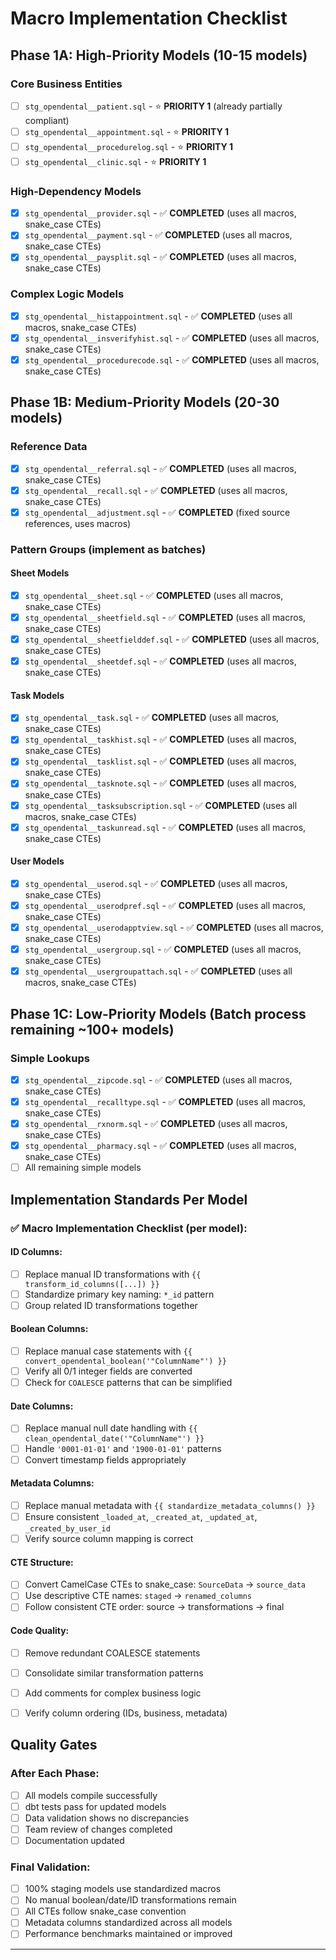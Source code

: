 # Macro Implementation Checklist

## Phase 1A: High-Priority Models (10-15 models)

### Core Business Entities
- [ ] `stg_opendental__patient.sql` - ⭐ **PRIORITY 1** (already partially compliant)
- [ ] `stg_opendental__appointment.sql` - ⭐ **PRIORITY 1** 
- [ ] `stg_opendental__procedurelog.sql` - ⭐ **PRIORITY 1**
- [ ] `stg_opendental__clinic.sql` - ⭐ **PRIORITY 1**

### High-Dependency Models  
- [x] `stg_opendental__provider.sql` - ✅ **COMPLETED** (uses all macros, snake_case CTEs)
- [x] `stg_opendental__payment.sql` - ✅ **COMPLETED** (uses all macros, snake_case CTEs)
- [x] `stg_opendental__paysplit.sql` - ✅ **COMPLETED** (uses all macros, snake_case CTEs)

### Complex Logic Models
- [x] `stg_opendental__histappointment.sql` - ✅ **COMPLETED** (uses all macros, snake_case CTEs)
- [x] `stg_opendental__insverifyhist.sql` - ✅ **COMPLETED** (uses all macros, snake_case CTEs)
- [x] `stg_opendental__procedurecode.sql` - ✅ **COMPLETED** (uses all macros, snake_case CTEs)

## Phase 1B: Medium-Priority Models (20-30 models)

### Reference Data
- [x] `stg_opendental__referral.sql` - ✅ **COMPLETED** (uses all macros, snake_case CTEs)
- [x] `stg_opendental__recall.sql` - ✅ **COMPLETED** (uses all macros, snake_case CTEs)
- [x] `stg_opendental__adjustment.sql` - ✅ **COMPLETED** (fixed source references, uses macros)

### Pattern Groups (implement as batches)
#### Sheet Models
- [x] `stg_opendental__sheet.sql` - ✅ **COMPLETED** (uses all macros, snake_case CTEs)
- [x] `stg_opendental__sheetfield.sql` - ✅ **COMPLETED** (uses all macros, snake_case CTEs)
- [x] `stg_opendental__sheetfielddef.sql` - ✅ **COMPLETED** (uses all macros, snake_case CTEs)
- [x] `stg_opendental__sheetdef.sql` - ✅ **COMPLETED** (uses all macros, snake_case CTEs)

#### Task Models  
- [x] `stg_opendental__task.sql` - ✅ **COMPLETED** (uses all macros, snake_case CTEs)
- [x] `stg_opendental__taskhist.sql` - ✅ **COMPLETED** (uses all macros, snake_case CTEs)
- [x] `stg_opendental__tasklist.sql` - ✅ **COMPLETED** (uses all macros, snake_case CTEs)
- [x] `stg_opendental__tasknote.sql` - ✅ **COMPLETED** (uses all macros, snake_case CTEs)
- [x] `stg_opendental__tasksubscription.sql` - ✅ **COMPLETED** (uses all macros, snake_case CTEs)
- [x] `stg_opendental__taskunread.sql` - ✅ **COMPLETED** (uses all macros, snake_case CTEs)

#### User Models
- [x] `stg_opendental__userod.sql` - ✅ **COMPLETED** (uses all macros, snake_case CTEs)
- [x] `stg_opendental__userodpref.sql` - ✅ **COMPLETED** (uses all macros, snake_case CTEs)
- [x] `stg_opendental__userodapptview.sql` - ✅ **COMPLETED** (uses all macros, snake_case CTEs)
- [x] `stg_opendental__usergroup.sql` - ✅ **COMPLETED** (uses all macros, snake_case CTEs)
- [x] `stg_opendental__usergroupattach.sql` - ✅ **COMPLETED** (uses all macros, snake_case CTEs)

## Phase 1C: Low-Priority Models (Batch process remaining ~100+ models)

### Simple Lookups
- [x] `stg_opendental__zipcode.sql` - ✅ **COMPLETED** (uses all macros, snake_case CTEs)
- [x] `stg_opendental__recalltype.sql` - ✅ **COMPLETED** (uses all macros, snake_case CTEs)
- [x] `stg_opendental__rxnorm.sql` - ✅ **COMPLETED** (uses all macros, snake_case CTEs)
- [x] `stg_opendental__pharmacy.sql` - ✅ **COMPLETED** (uses all macros, snake_case CTEs)
- [ ] All remaining simple models

## Implementation Standards Per Model

### ✅ Macro Implementation Checklist (per model):

#### **ID Columns:**
- [ ] Replace manual ID transformations with `{{ transform_id_columns([...]) }}`
- [ ] Standardize primary key naming: `*_id` pattern
- [ ] Group related ID transformations together

#### **Boolean Columns:**
- [ ] Replace manual case statements with `{{ convert_opendental_boolean('"ColumnName"') }}`
- [ ] Verify all 0/1 integer fields are converted
- [ ] Check for `COALESCE` patterns that can be simplified

#### **Date Columns:**
- [ ] Replace manual null date handling with `{{ clean_opendental_date('"ColumnName"') }}`
- [ ] Handle `'0001-01-01'` and `'1900-01-01'` patterns
- [ ] Convert timestamp fields appropriately

#### **Metadata Columns:**
- [ ] Replace manual metadata with `{{ standardize_metadata_columns() }}`
- [ ] Ensure consistent `_loaded_at`, `_created_at`, `_updated_at`, `_created_by_user_id`
- [ ] Verify source column mapping is correct

#### **CTE Structure:**
- [ ] Convert CamelCase CTEs to snake_case: `SourceData` → `source_data` 
- [ ] Use descriptive CTE names: `staged` → `renamed_columns`
- [ ] Follow consistent CTE order: source → transformations → final

#### **Code Quality:**
- [ ] Remove redundant COALESCE statements 
- [ ] Consolidate similar transformation patterns
- [ ] Add comments for complex business logic
- [ ] Verify column ordering (IDs, business, metadata)


## Quality Gates

### After Each Phase:
- [ ] All models compile successfully 
- [ ] dbt tests pass for updated models
- [ ] Data validation shows no discrepancies
- [ ] Team review of changes completed
- [ ] Documentation updated

### Final Validation:
- [ ] 100% staging models use standardized macros
- [ ] No manual boolean/date/ID transformations remain
- [ ] All CTEs follow snake_case convention
- [ ] Metadata columns standardized across all models
- [ ] Performance benchmarks maintained or improved

---

